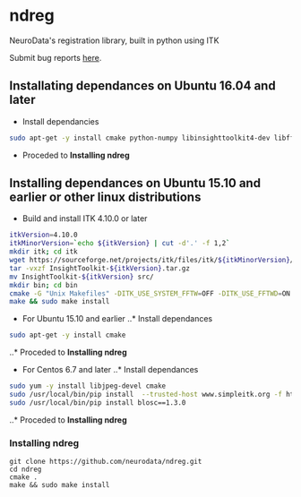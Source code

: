 # ndreg
NeuroData's registration library, built in python using ITK

Submit bug reports [here](https://github.com/openconnectome/ndreg/issues/new).


## Installating dependances on Ubuntu 16.04 and later
 * Install dependancies

```bash
sudo apt-get -y install cmake python-numpy libinsighttoolkit4-dev libfftw3-dev # Install dependencies
```
 * Proceded to **Installing ndreg**

## Installing dependances on Ubuntu 15.10 and earlier or other linux distributions
 * Build and install ITK 4.10.0 or later
```bash
itkVersion=4.10.0
itkMinorVersion=`echo ${itkVersion} | cut -d'.' -f 1,2`
mkdir itk; cd itk
wget https://sourceforge.net/projects/itk/files/itk/${itkMinorVersion}/InsightToolkit-${itkVersion}.tar.gz
tar -vxzf InsightToolkit-${itkVersion}.tar.gz
mv InsightToolkit-${itkVersion} src/
mkdir bin; cd bin
cmake -G "Unix Makefiles" -DITK_USE_SYSTEM_FFTW=OFF -DITK_USE_FFTWD=ON -DITK_USE_FFTWF=ON -DModule_ITKReview=ON ../src 
make && sudo make install
```
 * For Ubuntu 15.10 and earlier
 ..* Install dependances
```bash
sudo apt-get -y install cmake
```
 ..* Proceded to **Installing ndreg**

 * For Centos 6.7 and later
 ..* Install dependances
```bash
sudo yum -y install libjpeg-devel cmake 
sudo /usr/local/bin/pip install  --trusted-host www.simpleitk.org -f http://www.simpleitk.org/SimpleITK/resources/software.html SimpleITK
sudo /usr/local/bin/pip install blosc==1.3.0
```
 ..* Proceded to **Installing ndreg**

### Installing ndreg
```
git clone https://github.com/neurodata/ndreg.git
cd ndreg
cmake .
make && sudo make install
```
